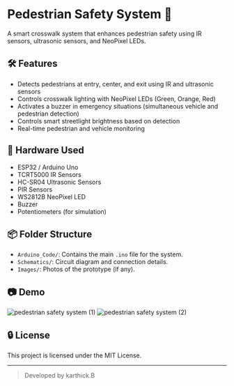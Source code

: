 # Pedestrian Safety System 🚦

A smart crosswalk system that enhances pedestrian safety using IR sensors, ultrasonic sensors, and NeoPixel LEDs.

## 🛠️ Features
- Detects pedestrians at entry, center, and exit using IR and ultrasonic sensors
- Controls crosswalk lighting with NeoPixel LEDs (Green, Orange, Red)
- Activates a buzzer in emergency situations (simultaneous vehicle and pedestrian detection)
- Controls smart streetlight brightness based on detection
- Real-time pedestrian and vehicle monitoring

## 🧰 Hardware Used
- ESP32 / Arduino Uno
- TCRT5000 IR Sensors
- HC-SR04 Ultrasonic Sensors
- PIR Sensors
- WS2812B NeoPixel LED
- Buzzer
- Potentiometers (for simulation)

## 📦 Folder Structure
- `Arduino_Code/`: Contains the main `.ino` file for the system.
- `Schematics/`: Circuit diagram and connection details.
- `Images/`: Photos of the prototype (if any).

## 📷 Demo

![pedestrian safety system  (1)](https://github.com/user-attachments/assets/8bf2f925-16f9-40c3-8892-497b89624377)
![pedestrian safety system  (2)](https://github.com/user-attachments/assets/7b34d9e6-657e-4009-ac12-e7d5f2441ac3)

## 🔒 License
This project is licensed under the MIT License.

---

> Developed by karthick.B
